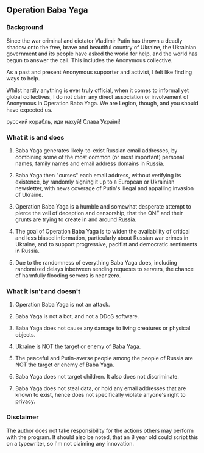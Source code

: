 ## Operation Baba Yaga  

### Background  

Since the war criminal and dictator Vladimir Putin has thrown a deadly shadow onto the free, brave and beautiful country of Ukraine, the Ukrainian government and its people have asked the world for help, and the world has begun to answer the call. This includes the Anonymous collective.

As a past and present Anonymous supporter and activist, I felt like finding ways to help.

Whilst hardly anything is ever truly official, when it comes to informal yet global collectives, I do not claim any direct association or involvement of Anonymous in Operation Baba Yaga.
We are Legion, though, and you should have expected us.

русский корабль, иди нахуй! Слава Україні!


### What it is and does  

1. Baba Yaga generates likely-to-exist Russian email addresses, by combining some of the most common (or most important) personal names, family names and email address domains in Russia.

2. Baba Yaga then "curses" each email address, without verifying its existence, by randomly signing it up to a European or Ukrainian newsletter, with news coverage of Putin's illegal and appalling invasion of Ukraine.

3. Operation Baba Yaga is a humble and somewhat desperate attempt to pierce the veil of deception and censorship, that the ONF and their grunts are trying to create in and around Russia.

4. The goal of Operation Baba Yaga is to widen the availability of critical and less biased information, particularly about Russian war crimes in Ukraine, and to support progressive, pacifist and democratic sentiments in Russia.

5. Due to the randomness of everything Baba Yaga does, including randomized delays inbetween sending requests to servers, the chance of harmfully flooding servers is near zero.


### What it isn't and doesn't  

1. Operation Baba Yaga is not an attack.

2. Baba Yaga is not a bot, and not a DDoS software.

3. Baba Yaga does not cause any damage to living creatures or physical objects.

4. Ukraine is NOT the target or enemy of Baba Yaga.

5. The peaceful and Putin-averse people among the people of Russia are NOT the target or enemy of Baba Yaga.

6. Baba Yaga does not target children. It also does not discriminate.

7. Baba Yaga does not steal data, or hold any email addresses that are known to exist, hence does not specifically violate anyone's right to privacy.


### Disclaimer  

The author does not take responsibility for the actions others may perform with the program. It should also be noted, that an 8 year old could script this on a typewriter, so I'm not claiming any innovation.
